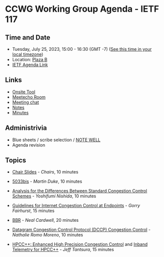 # CCWG Working Group Agenda - IETF 117

## Time and Date

* Tuesday, July 25, 2023, 15:00 - 16:30 (GMT -7) ([See this time in your local timezone](https://www.timeanddate.com/worldclock/fixedtime.html?msg=CCWG+at+IETF+117&iso=20230725T15&p1=224&ah=1&am=30))
* Location: [Plaza B](https://datatracker.ietf.org/meeting/117/floor-plan?room=plaza-b)
* [IETF Agenda Link](https://datatracker.ietf.org/meeting/117/agenda/?show=ccwg)

## Links

* [Onsite Tool](https://meetings.conf.meetecho.com/onsite117/?group=ccwg&short=ccwg&item=1)
* [Meetecho Room](https://meetings.conf.meetecho.com/ietf117/?group=ccwg&short=ccwg&item=1)
* [Meeting chat](https://zulip.ietf.org/#narrow/stream/ccwg)
* [Notes](https://notes.ietf.org/notes-ietf-117-ccwg) 
* [Minutes](https://datatracker.ietf.org/doc/minutes-117-ccwg/)

## Administrivia

* Blue sheets / scribe selection / [NOTE WELL](https://www.ietf.org/about/note-well.html) 
* Agenda revision

## Topics

- [Chair Slides](https://datatracker.ietf.org/meeting/117/materials/slides-117-ccwg-chair-slides) - _Chairs_, 10 minutes

- [5033bis](https://datatracker.ietf.org/) - _Martin Duke_, 10 minutes

- [Analysis for the Differences Between Standard Congestion Control Schemes](https://datatracker.ietf.org/doc/draft-nishida-ccwg-standard-cc-analysis/) - _Yoshifumi Nishida_, 10 minutes

- [Guidelines for Internet Congestion Control at Endpoints](https://datatracker.ietf.org/doc/draft-fairhurst-ccwg-cc/) - _Gorry Fairhurst_, 15 minutes

- [BBR](https://datatracker.ietf.org/doc/draft-cardwell-iccrg-bbr-congestion-control/) - _Neal Cardwell_, 20 minutes

- [Datagram Congestion Control Protocol (DCCP) Congestion Control](https://datatracker.ietf.org/doc/draft-romo-iccrg-ccid5/) - _Nathalie Romo Moreno_, 10 minutes

- [HPCC++: Enhanced High Precision Congestion Control](https://datatracker.ietf.org/doc/draft-miao-ccwg-hpcc/) and [Inband Telemetry for HPCC++](https://datatracker.ietf.org/doc/draft-miao-ccwg-hpcc-info/) - _Jeff Tantsura_, 15 minutes
